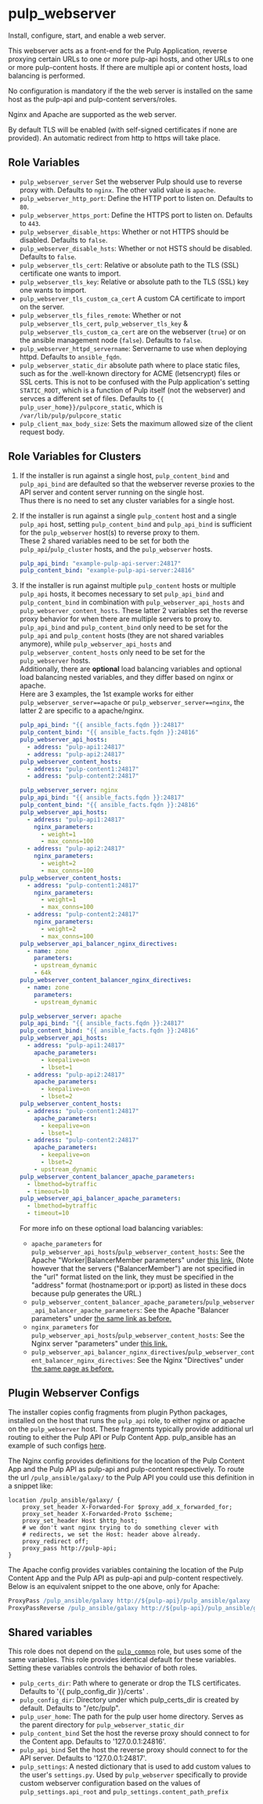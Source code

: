 pulp_webserver
==============

Install, configure, start, and enable a web server.

This webserver acts as a front-end for the Pulp Application, reverse proxying certain URLs to one or
more pulp-api hosts, and other URLs to one or more pulp-content hosts. If there are multiple api or
content hosts, load balancing is performed.

No configuration is mandatory if the the web server is installed on the same host as the pulp-api
and pulp-content servers/roles.

Nginx and Apache are supported as the web server.

By default TLS will be enabled (with self-signed certificates if none are provided). An automatic
redirect from http to https will take place.

Role Variables
--------------

* `pulp_webserver_server` Set the webserver Pulp should use to reverse proxy with. Defaults to
  `nginx`. The other valid value is `apache`.
* `pulp_webserver_http_port`: Define the HTTP port to listen on. Defaults to `80`.
* `pulp_webserver_https_port`: Define the HTTPS port to listen on. Defaults to `443`.
* `pulp_webserver_disable_https`: Whether or not HTTPS should be disabled. Defaults to `false`.
* `pulp_webserver_disable_hsts`: Whether or not HSTS should be disabled. Defaults to `false`.
* `pulp_webserver_tls_cert`: Relative or absolute path to the TLS (SSL) certificate
   one wants to import.
* `pulp_webserver_tls_key`: Relative or absolute path to the TLS (SSL) key
   one wants to import.
* `pulp_webserver_tls_custom_ca_cert` A custom CA certificate to import on the server.
* `pulp_webserver_tls_files_remote`: Whether or not `pulp_webserver_tls_cert`,
  `pulp_webserver_tls_key` & `pulp_webserver_tls_custom_ca_cert` are on the webserver (`true`)
   or on the ansible management node (`false`). Defaults to `false`.
* `pulp_webserver_httpd_servername`: Servername to use when deploying httpd. Defaults to
  `ansible_fqdn`.
* `pulp_webserver_static_dir` absolute path where to place static files, such as for the .well-known
   directory for ACME (letsencrypt) files or SSL certs. This is not to be confused with the Pulp
   application's setting `STATIC_ROOT`, which is a function of Pulp itself (not the webserver) and servces
   a different set of files. Defaults to `{{ pulp_user_home}}/pulpcore_static`, which is `/var/lib/pulp/pulpcore_static`
* `pulp_client_max_body_size`: Sets the maximum allowed size of the client request body.

Role Variables for Clusters
---------------------------

1. If the installer is run against a single host, `pulp_content_bind` and `pulp_api_bind` are defaulted
   so that the webserver reverse proxies to the API server and content server running on the single host.  
   Thus there is no need to set any cluster variables for a single host.

2. If the installer is run against a single `pulp_content` host and a single `pulp_api` host, setting
   `pulp_content_bind` and `pulp_api_bind` is sufficient for the `pulp_webserver` host(s) to reverse proxy
   to them.  
   These 2 shared variables need to be set for both the `pulp_api`/`pulp_cluster` hosts, and the
   `pulp_webserver` hosts.  

    ```yaml
    pulp_api_bind: "example-pulp-api-server:24817"
    pulp_content_bind: "example-pulp-api-server:24816"
    ```

3. If the installer is run against multiple `pulp_content` hosts or multiple `pulp_api` hosts,
   it becomes necessary to set `pulp_api_bind` and `pulp_content_bind` in combination with
   `pulp_webserver_api_hosts` and `pulp_webserver_content_hosts`. These latter 2 variables
    set the reverse proxy behavior for when there are multiple servers to proxy to.  
   `pulp_api_bind` and `pulp_content_bind`
   only need to be set for the `pulp_api` and `pulp_content` hosts (they are not shared variables
   anymore), while `pulp_webserver_api_hosts` and `pulp_webserver_content_hosts` only need to
   be set for the `pulp_webserver` hosts.  
   Additionally, there are **optional** load balancing variables
   and optional load balancing nested variables, and they differ based on nginx or apache.  
   Here are 3 examples, the 1st example works for either `pulp_webserver_server==apache` or
   `pulp_webserver_server==nginx`, the latter 2 are specific to a apache/nginx.  

    ```yaml
    pulp_api_bind: "{{ ansible_facts.fqdn }}:24817"
    pulp_content_bind: "{{ ansible_facts.fqdn }}:24816"
    pulp_webserver_api_hosts:
      - address: "pulp-api1:24817"
      - address: "pulp-api2:24817"
    pulp_webserver_content_hosts:
      - address: "pulp-content1:24817"
      - address: "pulp-content2:24817"
    ```

    ```yaml
    pulp_webserver_server: nginx
    pulp_api_bind: "{{ ansible_facts.fqdn }}:24817"
    pulp_content_bind: "{{ ansible_facts.fqdn }}:24816"
    pulp_webserver_api_hosts:
      - address: "pulp-api1:24817"
        nginx_parameters:
          - weight=1
          - max_conns=100
      - address: "pulp-api2:24817"
        nginx_parameters:
          - weight=2
          - max_conns=100
    pulp_webserver_content_hosts:
      - address: "pulp-content1:24817"
        nginx_parameters:
          - weight=1
          - max_conns=100
      - address: "pulp-content2:24817"
        nginx_parameters:
          - weight=2
          - max_conns=100
    pulp_webserver_api_balancer_nginx_directives:
      - name: zone
        parameters:
        - upstream_dynamic
        - 64k
    pulp_webserver_content_balancer_nginx_directives:
      - name: zone
        parameters:
        - upstream_dynamic
    ```

    ```yaml
    pulp_webserver_server: apache
    pulp_api_bind: "{{ ansible_facts.fqdn }}:24817"
    pulp_content_bind: "{{ ansible_facts.fqdn }}:24816"
    pulp_webserver_api_hosts:
      - address: "pulp-api1:24817"
        apache_parameters:
          - keepalive=on
          - lbset=1
      - address: "pulp-api2:24817"
        apache_parameters:
          - keepalive=on
          - lbset=2
    pulp_webserver_content_hosts:
      - address: "pulp-content1:24817"
        apache_parameters:
          - keepalive=on
          - lbset=1
      - address: "pulp-content2:24817"
        apache_parameters:
          - keepalive=on
          - lbset=2
        - upstream_dynamic
    pulp_webserver_content_balancer_apache_parameters:
      - lbmethod=bytraffic
      - timeout=10
    pulp_webserver_api_balancer_apache_parameters:
      - lbmethod=bytraffic
      - timeout=10
    ```

    For more info on these optional load balancing variables:

    * `apache_parameters` for `pulp_webserver_api_hosts`/`pulp_webserver_content_hosts`: See the Apache "Worker|BalancerMember parameters" under [this link.](https://httpd.apache.org/docs/2.4/mod/mod_proxy.html#proxypass) (Note however that the servers ("BalancerMember") are not specified in the "url" format listed on the link, they must be specified in the "address" format (hostname:port or ip:port) as listed in these docs because pulp generates the URL.)
    * `pulp_webserver_content_balancer_apache_parameters`/`pulp_webserver_api_balancer_apache_parameters`: See the Apache "Balancer parameters" under [the same link as before.](https://httpd.apache.org/docs/2.4/mod/mod_proxy.html#proxypass)
    * `nginx_parameters` for `pulp_webserver_api_hosts`/`pulp_webserver_content_hosts`: See the
      Nginx server "parameters" under [this
    link.](http://nginx.org/en/docs/http/ngx_http_upstream_module.html#server)
    * `pulp_webserver_api_balancer_nginx_directives`/`pulp_webserver_content_balancer_nginx_directives`:
      See the Nginx "Directives" under [the same page as
    before.](http://nginx.org/en/docs/http/ngx_http_upstream_module.html)

Plugin Webserver Configs
------------------------

The installer copies config fragments from plugin Python packages, installed on the host that runs
the `pulp_api` role, to either nginx or apache on the `pulp_webserver` host.
These fragments typically provide additional url routing to either the Pulp API or
Pulp Content App. pulp_ansible has an example of such configs
[here](https://github.com/pulp/pulp_ansible/tree/main/pulp_ansible/app/webserver_snippets).

The Nginx config provides definitions for the location of the Pulp Content App and the Pulp API as
pulp-api and pulp-content respectively. To route the url `/pulp_ansible/galaxy/` to the Pulp API you
could use this definition in a snippet like:

```nginx
location /pulp_ansible/galaxy/ {
    proxy_set_header X-Forwarded-For $proxy_add_x_forwarded_for;
    proxy_set_header X-Forwarded-Proto $scheme;
    proxy_set_header Host $http_host;
    # we don't want nginx trying to do something clever with
    # redirects, we set the Host: header above already.
    proxy_redirect off;
    proxy_pass http://pulp-api;
}
```

The Apache config provides variables containing the location of the Pulp Content App and the Pulp
API as pulp-api and pulp-content respectively. Below is an equivalent snippet to the one above, only
for Apache:

```apache
ProxyPass /pulp_ansible/galaxy http://${pulp-api}/pulp_ansible/galaxy
ProxyPassReverse /pulp_ansible/galaxy http://${pulp-api}/pulp_ansible/galaxy
```

Shared variables
----------------

This role does not depend on the [`pulp_common`](../helper_Roles/pulp_common) role, but uses some of the
same variables. This role provides identical default for these variables.
Setting these variables controls the behavior of both roles.

* `pulp_certs_dir`: Path where to generate or drop the TLS certificates. Defaults to
  '{{ pulp_config_dir }}/certs' .
* `pulp_config_dir`: Directory under which pulp_certs_dir is created by default.
  Defaults to "/etc/pulp".
* `pulp_user_home`: The path for the pulp user home directory. Serves as the parent directory for `pulp_webserver_static_dir`
* `pulp_content_bind` Set the host the reverse proxy should connect to for the Content app. Defaults
  to '127.0.0.1:24816'.
* `pulp_api_bind` Set the host the reverse proxy should connect to for the API server. Defaults
  to '127.0.0.1:24817'.
* `pulp_settings`: A nested dictionary that is used to add custom values to the user's
    `settings.py`. Used by `pulp_webserver` specifically to provide custom webserver configuration
     based on the values of `pulp_settings.api_root` and `pulp_settings.content_path_prefix`
